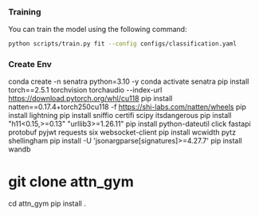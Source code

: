 ### Training

You can train the model using the following command:

```bash
python scripts/train.py fit --config configs/classification.yaml
```


### Create Env
conda create -n senatra python=3.10 -y
conda activate senatra
pip install torch==2.5.1 torchvision torchaudio --index-url https://download.pytorch.org/whl/cu118
pip install natten==0.17.4+torch250cu118 -f https://shi-labs.com/natten/wheels
pip install lightning
pip install sniffio certifi scipy itsdangerous
pip install "h11<0.15,>=0.13" "urllib3>=1.26.11"
pip install python-dateutil click fastapi protobuf pyjwt requests six websocket-client
pip install wcwidth pytz shellingham
pip install -U 'jsonargparse[signatures]>=4.27.7'
pip install wandb


# git clone attn_gym
cd attn_gym
pip install .